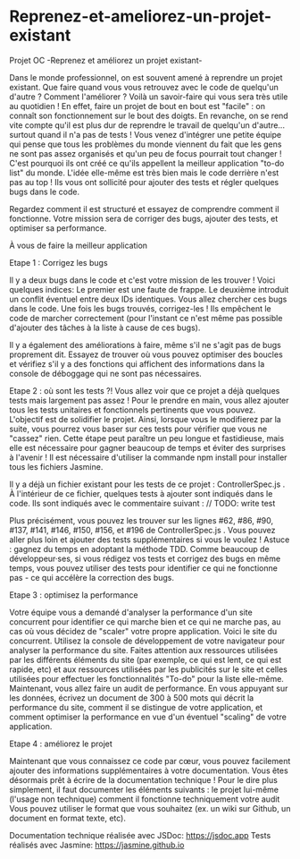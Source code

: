 # Reprenez-et-ameliorez-un-projet-existant
Projet OC -Reprenez et améliorez un projet existant-

Dans le monde professionnel, on est souvent amené à reprendre un projet existant. 
Que faire quand vous vous retrouvez avec le code de quelqu'un d'autre ? Comment l'améliorer ? Voilà un savoir-faire qui vous sera très utile au quotidien !
En effet, faire un projet de bout en bout est "facile" : on connaît son fonctionnement sur le bout des doigts. 
En revanche, on se rend vite compte qu'il est plus dur de reprendre le travail de quelqu'un d'autre... surtout quand il n'a pas de tests !
Vous venez d'intégrer une petite équipe qui pense que tous les problèmes du monde viennent du fait que les gens ne sont pas assez organisés et qu'un peu de focus pourrait tout changer ! C'est pourquoi ils ont créé ce qu'ils appellent la meilleur application "to-do list" du monde. L'idée elle-même est très bien mais le code derrière n'est pas au top ! Ils vous ont sollicité pour ajouter des tests et régler quelques bugs dans le code.

Regardez comment il est structuré et essayez de comprendre comment il fonctionne. Votre mission sera de corriger des bugs, ajouter des tests, et optimiser sa performance.

À vous de faire la meilleur application 


Etape 1 : Corrigez les bugs

Il y a deux bugs dans le code et c'est votre mission de les trouver ! Voici quelques indices:
Le premier est une faute de frappe.
Le deuxième introduit un conflit éventuel entre deux IDs identiques.
Vous allez chercher ces bugs dans le code. Une fois les bugs trouvés, corrigez-les ! Ils empêchent le code de marcher correctement (pour l'instant ce n'est même pas possible d'ajouter des tâches à la liste à cause de ces bugs).

Il y a également des améliorations à faire, même s'il ne s'agit pas de bugs proprement dit. Essayez de trouver où vous pouvez optimiser des boucles et vérifiez s'il y a des fonctions qui affichent des informations dans la console de déboggage  qui ne sont pas nécessaires.

Etape 2 : où sont les tests ?!
Vous allez voir que ce projet a déjà quelques tests mais largement pas assez ! Pour le prendre en main, vous allez ajouter tous les tests unitaires et fonctionnels  pertinents que vous pouvez. L'objectif est de solidifier le projet. Ainsi, lorsque vous le modifierez par la suite, vous pourrez vous baser sur ces tests pour vérifier que vous ne "cassez" rien.
Cette étape peut paraître un peu longue et fastidieuse, mais elle est nécessaire pour gagner beaucoup de temps et éviter des surprises à l'avenir !
Il est nécessaire d'utiliser la commande  npm install  pour installer tous les fichiers Jasmine.

Il y a déjà un fichier existant pour les tests de ce projet :  ControllerSpec.js .  À l'intérieur de ce fichier, quelques tests à ajouter sont indiqués dans le code. Ils sont indiqués avec le commentaire suivant :
// TODO: write test

Plus précisément, vous pouvez les trouver sur les lignes #62, #86, #90, #137, #141, #146, #150, #156, et #196 de  ControllerSpec.js .
Vous pouvez aller plus loin et ajouter des tests supplémentaires si vous le voulez !
Astuce : gagnez du temps en adoptant la méthode TDD. Comme beaucoup de développeur·ses, si vous rédigez vos tests et corrigez des bugs en même temps, vous pouvez utiliser des tests pour identifier ce qui ne fonctionne pas - ce qui accélère la correction des bugs.

Etape 3 : optimisez la performance

Votre équipe vous a demandé d'analyser la performance d'un site concurrent pour identifier ce qui marche bien et ce qui ne marche pas, au cas où vous décidez de "scaler" votre propre application. Voici le site du concurrent.
Utilisez la console de développement de votre navigateur pour analyser la performance du site. Faites attention aux ressources utilisées par les différents éléments du site (par exemple, ce qui est lent, ce qui est rapide, etc) et aux ressources utilisées par les publicités sur le site et celles utilisées pour effectuer les fonctionnalités "To-do" pour la liste elle-même.
Maintenant, vous allez faire un audit de performance. En vous appuyant sur les données, écrivez un document de 300 à 500 mots qui décrit la performance du site, comment il se distingue de votre application, et comment optimiser la performance en vue d'un éventuel "scaling" de votre application.

Etape 4 : améliorez le projet

Maintenant que vous connaissez ce code par cœur, vous pouvez facilement ajouter des informations supplémentaires à votre documentation. Vous êtes désormais prêt à écrire de la documentation technique ! 
Pour le dire plus simplement, il faut documenter les éléments suivants :
le projet lui-même (l'usage non technique)
comment il fonctionne techniquement
votre audit
Vous pouvez utiliser le format que vous souhaitez (ex. un wiki sur Github, un document en format texte, etc).

Documentation technique réalisée avec JSDoc: https://jsdoc.app
Tests réalisés avec Jasmine: https://jasmine.github.io
